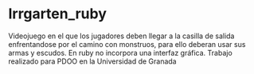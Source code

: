 # Irrgarten_ruby
Videojuego en el que los jugadores deben llegar a la casilla de salida enfrentandose por el camino con monstruos, para ello deberan usar sus armas y escudos. En ruby no incorpora una interfaz gráfica.
Trabajo realizado para PDOO en la Universidad de Granada
